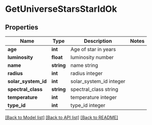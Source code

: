# GetUniverseStarsStarIdOk

## Properties
Name | Type | Description | Notes
------------ | ------------- | ------------- | -------------
**age** | **int** | Age of star in years | 
**luminosity** | **float** | luminosity number | 
**name** | **string** | name string | 
**radius** | **int** | radius integer | 
**solar_system_id** | **int** | solar_system_id integer | 
**spectral_class** | **string** | spectral_class string | 
**temperature** | **int** | temperature integer | 
**type_id** | **int** | type_id integer | 

[[Back to Model list]](../README.md#documentation-for-models) [[Back to API list]](../README.md#documentation-for-api-endpoints) [[Back to README]](../README.md)


